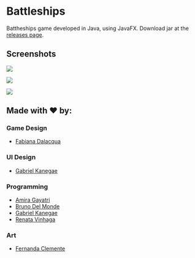 # Battleships
Battheships game developed in Java, using JavaFX.
Download jar at the [releases page](https://github.com/KanegaeGabriel/battleships/releases/latest).

Screenshots
-------
![](https://i.imgur.com/F45crm2.png)

![](https://i.imgur.com/ExhpRXQ.png)

![](https://i.imgur.com/0b4QgMK.png)

Made with ❤️ by:
-------
### Game Design
* [Fabiana Dalacqua](https://github.com/fabidalacqua)
### UI Design
* [Gabriel Kanegae](https://github.com/KanegaeGabriel)
### Programming
* [Amira Gayatri](https://github.com/renatavinhaga)
* [Bruno Del Monde](https://github.com/brudel)
* [Gabriel Kanegae](https://github.com/KanegaeGabriel)
* [Renata Vinhaga](https://github.com/renatavinhaga)
### Art
* [Fernanda Clemente](https://www.artstation.com/fernanda_clemente/profile)
